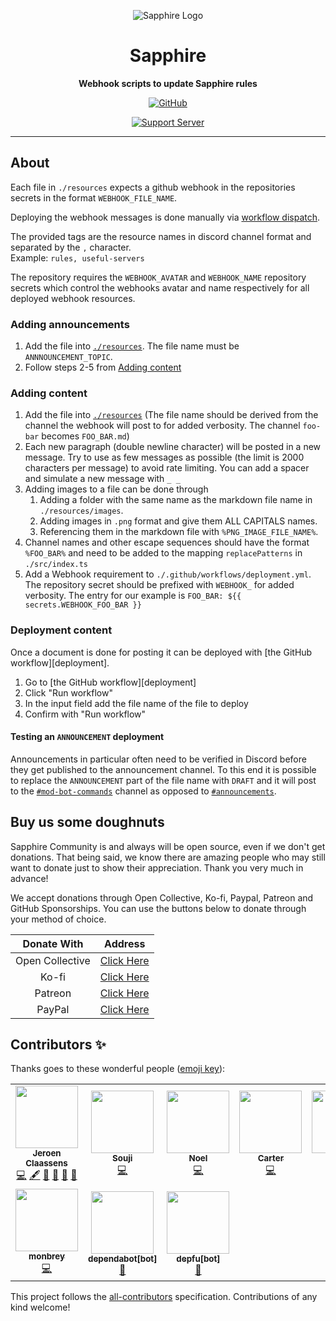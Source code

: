 <div align="center">

![Sapphire Logo](https://cdn.skyra.pw/gh-assets/sapphire.png)

# Sapphire

**Webhook scripts to update Sapphire rules**

[![GitHub](https://img.shields.io/github/license/sapphiredev/resource-webhooks)](https://github.com/sapphiredev/resource-webhooks/blob/main/LICENSE.md)

[![Support Server](https://discord.com/api/guilds/737141877803057244/embed.png?style=banner2)](https://sapphirejs.dev/discord)

</div>

---

## About

Each file in `./resources` expects a github webhook in the repositories secrets in the format `WEBHOOK_FILE_NAME`.

Deploying the webhook messages is done manually via [workflow dispatch](https://github.blog/changelog/2020-07-06-github-actions-manual-triggers-with-workflow_dispatch/).

The provided tags are the resource names in discord channel format and separated by the `,` character.  
Example: `rules, useful-servers`

The repository requires the `WEBHOOK_AVATAR` and `WEBHOOK_NAME` repository secrets which control the webhooks avatar and name respectively for all deployed webhook resources.

### Adding announcements

1. Add the file into [`./resources`](/resources). The file name must be `ANNNOUNCEMENT_TOPIC`.
2. Follow steps 2-5 from [Adding content](#adding-content)

### Adding content

1. Add the file into [`./resources`](/resources) (The file name should be derived from the channel the webhook will post to for added verbosity. The channel `foo-bar` becomes `FOO_BAR.md`)
2. Each new paragraph (double newline character) will be posted in a new message. Try to use as few messages as possible (the limit is 2000 characters per message) to avoid rate limiting. You can add a spacer and simulate a new message with `_ _`
3. Adding images to a file can be done through
    1. Adding a folder with the same name as the markdown file name in `./resources/images`.
    2. Adding images in `.png` format and give them ALL CAPITALS names.
    3. Referencing them in the markdown file with `%PNG_IMAGE_FILE_NAME%`.
4. Channel names and other escape sequences should have the format `%FOO_BAR%` and need to be added to the mapping `replacePatterns` in `./src/index.ts`
5. Add a Webhook requirement to `./.github/workflows/deployment.yml`. The repository secret should be prefixed with `WEBHOOK_` for added verbosity. The entry for our example is `FOO_BAR: ${{ secrets.WEBHOOK_FOO_BAR }}`

### Deployment content

Once a document is done for posting it can be deployed with [the GitHub workflow][deployment].

1. Go to [the GitHub workflow][deployment]
2. Click "Run workflow"
3. In the input field add the file name of the file to deploy
4. Confirm with "Run workflow"

#### Testing an `ANNOUNCEMENT` deployment

Announcements in particular often need to be verified in Discord before they get published to the announcement channel.
To this end it is possible to replace the `ANNOUNCEMENT` part of the file name with `DRAFT` and it will post to the [`#mod-bot-commands`](https://discord.com/channels/737141877803057244/868830230503100426) channel as opposed to [`#announcements`](https://discord.com/channels/737141877803057244/737142071319855105).

## Buy us some doughnuts

Sapphire Community is and always will be open source, even if we don't get donations. That being said, we know there are amazing people who may still want to donate just to show their appreciation. Thank you very much in advance!

We accept donations through Open Collective, Ko-fi, Paypal, Patreon and GitHub Sponsorships. You can use the buttons below to donate through your method of choice.

|   Donate With   |                       Address                       |
| :-------------: | :-------------------------------------------------: |
| Open Collective | [Click Here](https://sapphirejs.dev/opencollective) |
|      Ko-fi      |      [Click Here](https://sapphirejs.dev/kofi)      |
|     Patreon     |    [Click Here](https://sapphirejs.dev/patreon)     |
|     PayPal      |     [Click Here](https://sapphirejs.dev/paypal)     |

## Contributors ✨

Thanks goes to these wonderful people ([emoji key](https://allcontributors.org/docs/en/emoji-key)):

<!-- ALL-CONTRIBUTORS-LIST:START - Do not remove or modify this section -->
<!-- prettier-ignore-start -->
<!-- markdownlint-disable -->
<table>
  <tr>
    <td align="center"><a href="https://favware.tech/"><img src="https://avatars.githubusercontent.com/u/4019718?v=4?s=100" width="100px;" alt=""/><br /><sub><b>Jeroen Claassens</b></sub></a><br /><a href="https://github.com/sapphiredev/resource-webhooks/commits?author=favna" title="Code">💻</a> <a href="#content-favna" title="Content">🖋</a> <a href="https://github.com/sapphiredev/resource-webhooks/commits?author=favna" title="Documentation">📖</a> <a href="#design-favna" title="Design">🎨</a> <a href="#maintenance-favna" title="Maintenance">🚧</a> <a href="#projectManagement-favna" title="Project Management">📆</a></td>
    <td align="center"><a href="https://github.com/almostSouji"><img src="https://avatars.githubusercontent.com/u/26532370?v=4?s=100" width="100px;" alt=""/><br /><sub><b>Souji</b></sub></a><br /><a href="https://github.com/sapphiredev/resource-webhooks/commits?author=almostSouji" title="Code">💻</a></td>
    <td align="center"><a href="https://ko-fi.com/crawltogo"><img src="https://avatars.githubusercontent.com/u/20760160?v=4?s=100" width="100px;" alt=""/><br /><sub><b>Noel</b></sub></a><br /><a href="https://github.com/sapphiredev/resource-webhooks/commits?author=iCrawl" title="Code">💻</a></td>
    <td align="center"><a href="https://fyko.net/"><img src="https://avatars.githubusercontent.com/u/45381083?v=4?s=100" width="100px;" alt=""/><br /><sub><b>Carter</b></sub></a><br /><a href="https://github.com/sapphiredev/resource-webhooks/commits?author=Fyko" title="Code">💻</a></td>
    <td align="center"><a href="https://github.com/papaia"><img src="https://avatars.githubusercontent.com/u/43409674?v=4?s=100" width="100px;" alt=""/><br /><sub><b>Papaia</b></sub></a><br /><a href="https://github.com/sapphiredev/resource-webhooks/commits?author=papaia" title="Code">💻</a></td>
    <td align="center"><a href="https://github.com/anandre"><img src="https://avatars.githubusercontent.com/u/38661761?v=4?s=100" width="100px;" alt=""/><br /><sub><b>anandre</b></sub></a><br /><a href="https://github.com/sapphiredev/resource-webhooks/commits?author=anandre" title="Code">💻</a></td>
    <td align="center"><a href="https://github.com/NotSugden"><img src="https://avatars.githubusercontent.com/u/28943913?v=4?s=100" width="100px;" alt=""/><br /><sub><b>Sugden</b></sub></a><br /><a href="https://github.com/sapphiredev/resource-webhooks/commits?author=NotSugden" title="Code">💻</a></td>
  </tr>
  <tr>
    <td align="center"><a href="https://github.com/monbrey"><img src="https://avatars.githubusercontent.com/u/5294381?v=4?s=100" width="100px;" alt=""/><br /><sub><b>monbrey</b></sub></a><br /><a href="https://github.com/sapphiredev/resource-webhooks/commits?author=monbrey" title="Code">💻</a></td>
    <td align="center"><a href="https://github.com/apps/dependabot"><img src="https://avatars.githubusercontent.com/in/29110?v=4?s=100" width="100px;" alt=""/><br /><sub><b>dependabot[bot]</b></sub></a><br /><a href="#maintenance-dependabot[bot]" title="Maintenance">🚧</a></td>
    <td align="center"><a href="https://github.com/apps/depfu"><img src="https://avatars.githubusercontent.com/in/715?v=4?s=100" width="100px;" alt=""/><br /><sub><b>depfu[bot]</b></sub></a><br /><a href="#maintenance-depfu[bot]" title="Maintenance">🚧</a></td>
  </tr>
</table>

<!-- markdownlint-restore -->
<!-- prettier-ignore-end -->

<!-- ALL-CONTRIBUTORS-LIST:END -->

This project follows the [all-contributors](https://github.com/all-contributors/all-contributors) specification. Contributions of any kind welcome!
